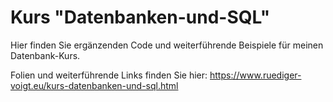 # Kurs "Datenbanken-und-SQL"

Hier finden Sie ergänzenden Code und weiterführende Beispiele für meinen Datenbank-Kurs.

Folien und weiterführende Links finden Sie hier: https://www.ruediger-voigt.eu/kurs-datenbanken-und-sql.html
